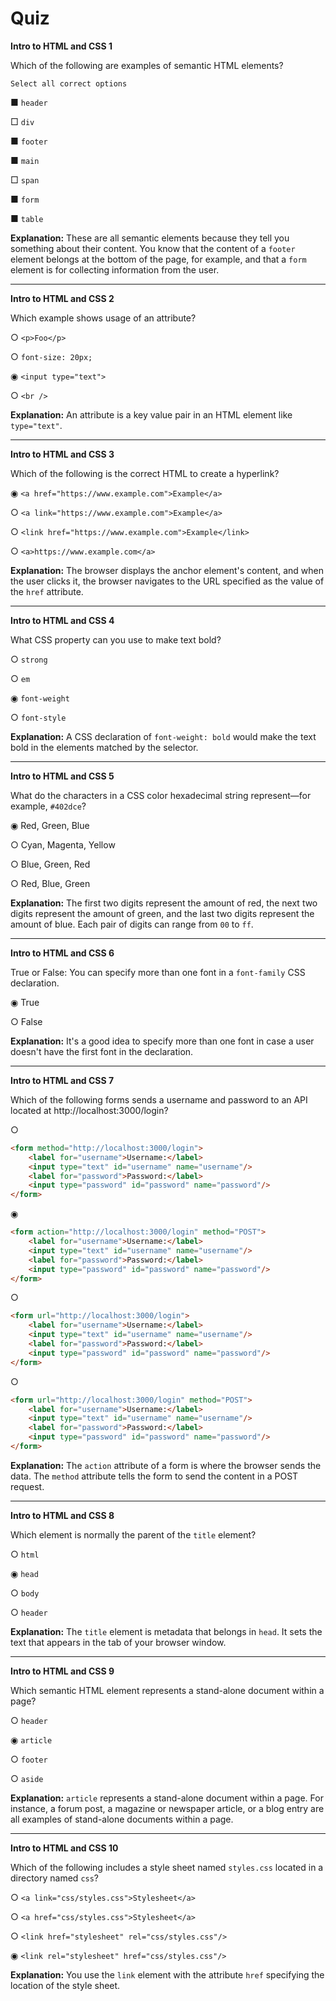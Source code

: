 # Quiz

**Intro to HTML and CSS 1**

Which of the following are examples of semantic HTML elements?

	Select all correct options

■ `header`

□ `div`

■ `footer`

■ `main`

□ `span`

■ `form`

■ `table`

**Explanation:** These are all semantic elements because they tell you something about their content. You know that the content of a `footer` element belongs at the bottom of the page, for example, and that a `form` element is for collecting information from the user.

---

**Intro to HTML and CSS 2**

Which example shows usage of an attribute?

○ `<p>Foo</p>`

○ `font-size: 20px;`

◉ `<input type="text">`

○ `<br />`

**Explanation:** An attribute is a key value pair in an HTML element like `type="text"`.

---

**Intro to HTML and CSS 3**

Which of the following is the correct HTML to create a hyperlink?

◉ `<a href="https://www.example.com">Example</a>`

○ `<a link="https://www.example.com">Example</a>`

○ `<link href="https://www.example.com">Example</link>`

○ `<a>https://www.example.com</a>`

**Explanation:** The browser displays the anchor element's content, and when the user clicks it, the browser navigates to the URL specified as the value of the `href` attribute.

---

**Intro to HTML and CSS 4**

What CSS property can you use to make text bold?

○ `strong`

○ `em`

◉ `font-weight`

○ `font-style`

**Explanation:** A CSS declaration of `font-weight: bold` would make the text bold in the elements matched by the selector.

---

**Intro to HTML and CSS 5**

What do the characters in a CSS color hexadecimal string represent—for example, `#402dce`?

◉ Red, Green, Blue

○ Cyan, Magenta, Yellow

○ Blue, Green, Red

○ Red, Blue, Green

**Explanation:** The first two digits represent the amount of red, the next two digits represent the amount of green, and the last two digits represent the amount of blue. Each pair of digits can range from `00` to `ff`.

---

**Intro to HTML and CSS 6**

True or False: You can specify more than one font in a `font-family` CSS declaration.

◉ True

○ False

**Explanation:** It's a good idea to specify more than one font in case a user doesn't have the first font in the declaration.

---

**Intro to HTML and CSS 7**

Which of the following forms sends a username and password to an API located at http://localhost:3000/login?

○ 
```html
<form method="http://localhost:3000/login">
    <label for="username">Username:</label>
    <input type="text" id="username" name="username"/>
    <label for="password">Password:</label>
    <input type="password" id="password" name="password"/>
</form>
```

◉ 
```html
<form action="http://localhost:3000/login" method="POST">
    <label for="username">Username:</label>
    <input type="text" id="username" name="username"/>
    <label for="password">Password:</label>
    <input type="password" id="password" name="password"/>
</form>
```

○ 
```html
<form url="http://localhost:3000/login">
    <label for="username">Username:</label>
    <input type="text" id="username" name="username"/>
    <label for="password">Password:</label>
    <input type="password" id="password" name="password"/>
</form>
```

○ 
```html
<form url="http://localhost:3000/login" method="POST">
    <label for="username">Username:</label>
    <input type="text" id="username" name="username"/>
    <label for="password">Password:</label>
    <input type="password" id="password" name="password"/>
</form>
```

**Explanation:** The `action` attribute of a form is where the browser sends the data. The `method` attribute tells the form to send the content in a POST request.

---

**Intro to HTML and CSS 8**

Which element is normally the parent of the `title` element?

○ `html`

◉ `head`

○ `body`

○ `header`

**Explanation:** The `title` element is metadata that belongs in `head`. It sets the text that appears in the tab of your browser window.

---

**Intro to HTML and CSS 9**

Which semantic HTML element represents a stand-alone document within a page?

○ `header`

◉ `article`

○ `footer`

○ `aside`

**Explanation:** `article` represents a stand-alone document within a page. For instance, a forum post, a magazine or newspaper article, or a blog entry are all examples of stand-alone documents within a page.

---

**Intro to HTML and CSS 10**

Which of the following includes a style sheet named `styles.css` located in a directory named `css`?

○ `<a link="css/styles.css">Stylesheet</a>`

○ `<a href="css/styles.css">Stylesheet</a>`

○ `<link href="stylesheet" rel="css/styles.css"/>`

◉ `<link rel="stylesheet" href="css/styles.css"/>`

**Explanation:** You use the `link` element with the attribute `href` specifying the location of the style sheet.